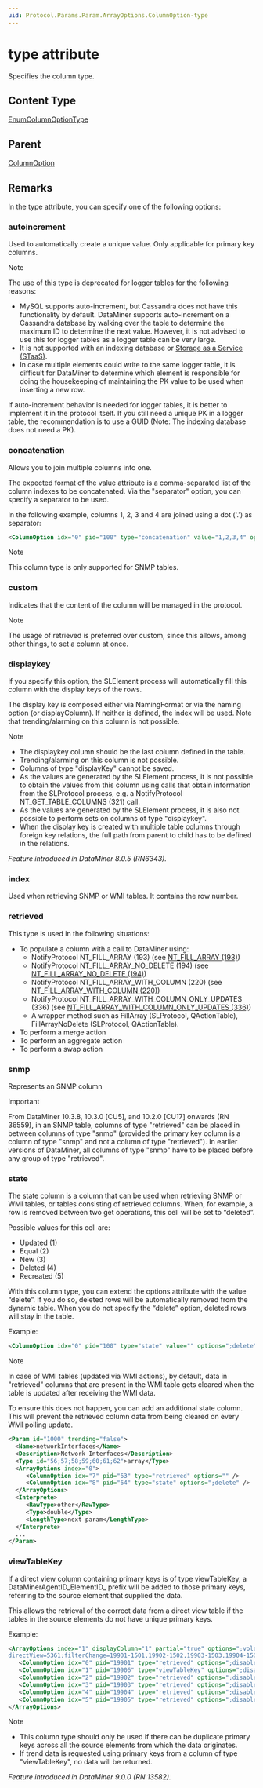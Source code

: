 ```yaml
---
uid: Protocol.Params.Param.ArrayOptions.ColumnOption-type
---
```


# type attribute

Specifies the column type.

## Content Type

[EnumColumnOptionType](xref:Protocol-EnumColumnOptionType)

## Parent

[ColumnOption](xref:Protocol.Params.Param.ArrayOptions.ColumnOption)

## Remarks

In the type attribute, you can specify one of the following options:

### autoincrement

Used to automatically create a unique value. Only applicable for primary key columns.

> [!NOTE]
> The use of this type is deprecated for logger tables for the following reasons:
>
> - MySQL supports auto-increment, but Cassandra does not have this functionality by default. DataMiner supports auto-increment on a Cassandra database by walking over the table to determine the maximum ID to determine the next value. However, it is not advised to use this for logger tables as a logger table can be very large.
> - It is not supported with an indexing database or [Storage as a Service (STaaS)](xref:STaaS).
> - In case multiple elements could write to the same logger table, it is difficult for DataMiner to determine which element is responsible for doing the housekeeping of maintaining the PK value to be used when inserting a new row.
>
> If auto-increment behavior is needed for logger tables, it is better to implement it in the protocol itself. If you still need a unique PK in a logger table, the recommendation is to use a GUID (Note: The indexing database does not need a PK).

### concatenation

Allows you to join multiple columns into one.

The expected format of the value attribute is a comma-separated list of the column indexes to be concatenated. Via the "separator" option, you can specify a separator to be used.

In the following example, columns 1, 2, 3 and 4 are joined using a dot ('.') as separator:

```xml
<ColumnOption idx="0" pid="100" type="concatenation" value="1,2,3,4" options=";separator=."/>
```

> [!NOTE]
> This column type is only supported for SNMP tables.

### custom

Indicates that the content of the column will be managed in the protocol.

> [!NOTE]
> The usage of retrieved is preferred over custom, since this allows, among other things, to set a column at once.

### displaykey

If you specify this option, the SLElement process will automatically fill this column with the display keys of the rows.

The display key is composed either via NamingFormat or via the naming option (or displayColumn). If neither is defined, the index will be used. Note that trending/alarming on this column is not possible.

> [!NOTE]
>
> - The displaykey column should be the last column defined in the table.
> - Trending/alarming on this column is not possible.
> - Columns of type "displayKey" cannot be saved.
> - As the values are generated by the SLElement process, it is not possible to obtain the values from this column using calls that obtain information from the SLProtocol process, e.g. a NotifyProtocol NT_GET_TABLE_COLUMNS (321) call.
> - As the values are generated by the SLElement process, it is also not possible to perform sets on columns of type "displaykey".
> - When the display key is created with multiple table columns through foreign key relations, the full path from parent to child has to be defined in the relations.

*Feature introduced in DataMiner 8.0.5 (RN6343).*

### index

Used when retrieving SNMP or WMI tables. It contains the row number.

### retrieved

This type is used in the following situations:

- To populate a column with a call to DataMiner using:
  - NotifyProtocol NT_FILL_ARRAY (193) (see [NT_FILL_ARRAY (193)](xref:NT_FILL_ARRAY))
  - NotifyProtocol NT_FILL_ARRAY_NO_DELETE (194) (see [NT_FILL_ARRAY_NO_DELETE (194)](xref:NT_FILL_ARRAY_NO_DELETE))
  - NotifyProtocol NT_FILL_ARRAY_WITH_COLUMN (220) (see [NT_FILL_ARRAY_WITH_COLUMN (220)](xref:NT_FILL_ARRAY_WITH_COLUMN))
  - NotifyProtocol NT_FILL_ARRAY_WITH_COLUMN_ONLY_UPDATES (336) (see [NT_FILL_ARRAY_WITH_COLUMN_ONLY_UPDATES (336)](xref:NT_FILL_ARRAY_WITH_COLUMN_ONLY_UPDATES))
  - A wrapper method such as FillArray (SLProtocol, QActionTable), FillArrayNoDelete (SLProtocol, QActionTable).
- To perform a merge action
- To perform an aggregate action
- To perform a swap action

### snmp

Represents an SNMP column

> [!IMPORTANT]
> From DataMiner 10.3.8, 10.3.0 [CU5], and 10.2.0 [CU17] onwards (RN 36559), in an SNMP table, columns of type "retrieved" can be placed in between columns of type "snmp" (provided the primary key column is a column of type "snmp" and not a column of type "retrieved"). In earlier versions of DataMiner, all columns of type "snmp" have to be placed before any group of type "retrieved".

### state

The state column is a column that can be used when retrieving SNMP or WMI tables, or tables consisting of retrieved columns. When, for example, a row is removed between two get operations, this cell will be set to “deleted”.

Possible values for this cell are:

- Updated (1)
- Equal (2)
- New (3)
- Deleted (4)
- Recreated (5)

With this column type, you can extend the options attribute with the value “delete”. If you do so, deleted rows will be automatically removed from the dynamic table. When you do not specify the “delete” option, deleted rows will stay in the table.

Example:

```xml
<ColumnOption idx="0" pid="100" type="state" value="" options=";delete"/>
```

> [!NOTE]
> In case of WMI tables (updated via WMI actions), by default, data in "retrieved" columns that are present in the WMI table gets cleared when the table is updated after receiving the WMI data.
>
> To ensure this does not happen, you can add an additional state column. This will prevent the retrieved column data from being cleared on every WMI polling update.
>
>   ```xml
>   <Param id="1000" trending="false">
>     <Name>networkInterfaces</Name>
>     <Description>Network Interfaces</Description>
>     <Type id="56;57;58;59;60;61;62">array</Type>
>     <ArrayOptions index="0">
>        <ColumnOption idx="7" pid="63" type="retrieved" options="" />
>        <ColumnOption idx="8" pid="64" type="state" options=";delete" />
>     </ArrayOptions>
>     <Interprete>
>        <RawType>other</RawType>
>        <Type>double</Type>
>        <LengthType>next param</LengthType>
>     </Interprete>
>     ...
> </Param>
>   ```

### viewTableKey

If a direct view column containing primary keys is of type viewTableKey, a DataMinerAgentID_ElementID_ prefix will be added to those primary keys, referring to the source element that supplied the data.

This allows the retrieval of the correct data from a direct view table if the tables in the source elements do not have unique primary keys.

Example:

```xml
<ArrayOptions index="1" displayColumn="1" partial="true" options=";volatile;view=1500,remoteId;
directView=5361;filterChange=19901-1501,19902-1502,19903-1503,19904-1504,19905-1505">
   <ColumnOption idx="0" pid="19901" type="retrieved" options=";disableHeaderSum;disableHistogram;disableHeatmap"/>
   <ColumnOption idx="1" pid="19906" type="viewTableKey" options=";disableHeaderSum;disableHistogram;disableHeatmap"/>
   <ColumnOption idx="2" pid="19902" type="retrieved" options=";disableHeaderSum;disableHistogram;disableHeatmap"/>
   <ColumnOption idx="3" pid="19903" type="retrieved" options=";disableHeaderSum;disableHistogram;disableHeatmap"/>
   <ColumnOption idx="4" pid="19904" type="retrieved" options=";disableHeaderSum;disableHistogram;disableHeatmap"/>
   <ColumnOption idx="5" pid="19905" type="retrieved" options=";disableHeaderSum;disableHistogram;disableHeatmap"/>
</ArrayOptions>
```

> [!NOTE]
>
> - This column type should only be used if there can be duplicate primary keys across all the source elements from which the data originates.
> - If trend data is requested using primary keys from a column of type "viewTableKey", no data will be returned.

*Feature introduced in DataMiner 9.0.0 (RN 13582).*
